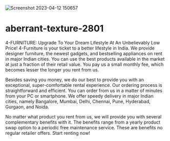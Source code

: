 ![Screenshot 2023-04-12 150657](https://user-images.githubusercontent.com/115461293/231418764-a9ef948a-6051-4f21-86ac-8ed079095bce.png)
# aberrant-texture-2801
4-FURNITURE: Upgrade To Your Dream Lifestyle At An Unbelievably Low Price!
4-Furniture is your ticket to a better lifestyle in India. We provide designer furniture, the newest gadgets, and bestselling appliances on rent in major Indian cities. You can use the best products available in the market at just a fraction of their retail value. You pay us a small monthly fee, which becomes lesser the longer you rent from us.

Besides saving you money, we do our best to provide you with an exceptional, super-comfortable rental experience. Our ordering process is straightforward and efficient. You can order from us in a matter of minutes from your PC or smartphone. We offer speedy delivery in major Indian cities, namely Bangalore, Mumbai, Delhi, Chennai, Pune, Hyderabad, Gurgaon, and Noida.

No matter what product you rent from us, we will provide you with several complementary benefits with it. The benefits range from a yearly product swap option to a periodic free maintenance service. These are benefits no regular retailer offers. Start renting now!
